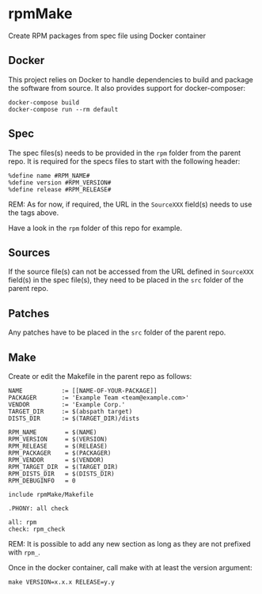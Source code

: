 # rpmMake
Create RPM packages from spec file using Docker container

## Docker
This project relies on Docker to handle dependencies to build and package the software from source. It also provides support for docker-composer:

```
docker-compose build
docker-compose run --rm default
```
## Spec
The spec files(s) needs to be provided in the `rpm` folder from the parent repo.
It is required for the specs files to start with the following header:

```
%define name #RPM_NAME#
%define version #RPM_VERSION#
%define release #RPM_RELEASE#
```
REM: As for now, if required, the URL in the `SourceXXX` field(s) needs to use the tags above.

Have a look in the `rpm` folder of this repo for example.

## Sources
If the source file(s) can not be accessed from the URL defined in `SourceXXX` field(s) in the spec file(s), they need to be placed in the `src` folder of the parent repo.

## Patches
Any patches have to be placed in the `src` folder of the parent repo.

## Make
Create or edit the Makefile in the parent repo as follows:

```
NAME           := [[NAME-OF-YOUR-PACKAGE]] 
PACKAGER       := 'Example Team <team@example.com>'
VENDOR         := 'Example Corp.'
TARGET_DIR     := $(abspath target)
DISTS_DIR      := $(TARGET_DIR)/dists

RPM_NAME        = $(NAME)
RPM_VERSION     = $(VERSION)
RPM_RELEASE     = $(RELEASE)
RPM_PACKAGER    = $(PACKAGER)
RPM_VENDOR      = $(VENDOR)
RPM_TARGET_DIR  = $(TARGET_DIR)
RPM_DISTS_DIR   = $(DISTS_DIR)
RPM_DEBUGINFO   = 0

include rpmMake/Makefile

.PHONY: all check

all: rpm
check: rpm_check
```

REM: It is possible to add any new section as long as they are not prefixed with `rpm_`.

Once in the docker container, call make with at least the version argument:

```
make VERSION=x.x.x RELEASE=y.y
```
